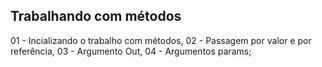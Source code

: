 ## Trabalhando com métodos 

01 - Incializando o trabalho com métodos,
02 - Passagem por valor e por referência,
03 - Argumento Out,
04 - Argumentos params;
